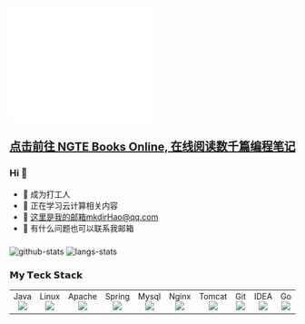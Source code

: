 <!-- PROJECT LOGO -->
<br />
<p align="center">
  <a href="https://github.com/yanjiemao" style="display: flex">
    <img src="https://raw.githubusercontent.com/yanjiemao/yanjiemao/main/header.svg" alt="Logo" style="width: 50%;height: 200px" />
    
  </a>

  <p align="center" style="font-size: 20px">
    <strong><a href="https://ng-tech.icu/books/" style="font-size: 20px"><h2 align="center">点击前往 NGTE Books Online, 在线阅读数千篇编程笔记</h2></a></strong>
  </p>
</p>


### Hi 👋
- 🔭 成为打工人
- 🌱 正在学习云计算相关内容
- 🤔 这里是我的邮箱mkdirHao@qq.com
- 💬 有什么问题也可以联系我邮箱

###
![github-stats](https://github-readme-stats.vercel.app/api?username=YanJieMao&show_icons=true&line_height=26&hide_title=true)
![langs-stats](https://github-readme-stats.vercel.app/api/top-langs/?username=YanJieMao&layout=compact)

### 𝗠𝘆 𝗧𝗲𝗰𝗸 𝗦𝘁𝗮𝗰𝗸

<table>
    <tbody>
        <tr valign="top">
            <td width="5%" align="center">
                <span>Java</span><br>
                <img height="64px" src="https://cdn.svgporn.com/logos/java.svg">
            </td>
            <td width="5%" align="center">
                <span>Linux</span><br>
                <img height="64px" src="https://cdn.svgporn.com/logos/linux-tux.svg">
            </td>
            <td width="5%" align="center">
                <span>Apache</span><br>
                <img height="64px" src="https://cdn.svgporn.com/logos/apache.svg">
            </td>
            <td width="5%" align="center">
                <span>Spring</span><br>
                <img height="64px" src="https://cdn.svgporn.com/logos/spring.svg">
            </td>
            <td width="5%" align="center">
                <span>Mysql</span><br>
                <img height="64px" src="https://cdn.svgporn.com/logos/mysql.svg">
            </td>
            <td width="5%" align="center">
                <span>Nginx</span><br>
                <img height="64px" src="https://cdn.svgporn.com/logos/nginx.svg">
            </td>
            <td width="5%" align="center">
                <span>Tomcat</span><br>
                <img height="64px" src="https://cdn.svgporn.com/logos/tomcat.svg">
            </td>
<!--             <td width="5%" align="center">
                <span>Redis</span><br>
                <img height="64px" src="https://cdn.svgporn.com/logos/redis.svg">
            </td> -->
            <td width="5%" align="center">
                <span>Git</span><br>
                <img height="64px" src="https://cdn.svgporn.com/logos/git-icon.svg">
            </td>
            <td width="5%" align="center">
                <span>IDEA</span><br>
                <img height="64px" src="https://cdn.svgporn.com/logos/intellij-idea.svg">
            </td>
            <td width="5%" align="center">
                <span>Go</span><br>
                <img height="64px" src="https://cdn.svgporn.com/logos/go.svg">
            </td>
        </tr>
    </tbody>
</table>

<!--
**YanJieMao/yanjiemao** is a ✨ _special_ ✨ repository because its `README.md` (this file) appears on your GitHub profile.

Here are some ideas to get you started:

- 🔭 I’m currently working on ...
- 🌱 I’m currently learning ...
- 👯 I’m looking to collaborate on ...
- 🤔 I’m looking for help with ...
- 💬 Ask me about ...
- 📫 How to reach me: ...
- 😄 Pronouns: ...
- ⚡ Fun fact: ...
-->
